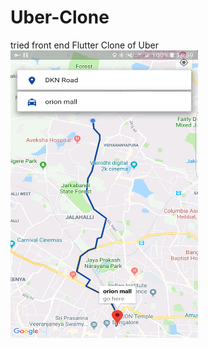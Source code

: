 # Uber-Clone
tried front end Flutter Clone of Uber
<img src="lib/images/ss.png" width=300 height=460>
